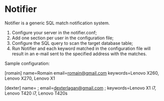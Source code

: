 # Notifier

Notifier is a generic SQL match notification system.
1) Configure your server in the notifier.conf;
2) Add one section per user in the configuration file;
3) Configure the SQL query to scan the target database table;
4) Run Notifier and each keyword matched in the configuration file will result in an e-mail sent to the specified address with the matches.

Sample configuration:

[romain]
name=Romain
email=romain@gmail.com
keywords=Lenovo X260, Lenovo X270, Lenovo X1

[dexter]
name=
; email=dexterlagan@gmail.com
; keywords=Lenovo X1 i7, Lenovo T420 i7, Lenovo T420s

